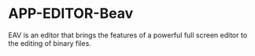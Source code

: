 APP-EDITOR-Beav
===============

EAV is an editor that brings the features of a powerful full screen editor to the editing of binary files.
